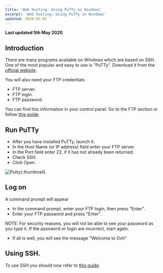 ```yaml
---
title: 'Web hosting: Using PuTTy on Windows'
excerpt: 'Web hosting: Using PuTTy on Windows'
updated: 2020-05-05
---
```


**Last updated 5th May 2020**


## Introduction
There are many programs available on Windows which are based on SSH. 
One of the most popular and easy to use is "PuTTy".
Download it from the [official website](http://www.putty.org/).

You will also need your FTP credentials

- FTP server.
- FTP login.
- FTP password.

You can find this information in your control panel. Go to the FTP section or follow
[this guide](/pages/web/hosting/ftp_connection).


## Run PuTTy

- After you have installed PuTTy, launch it.
- In the Host Name (or IP address) field enter your FTP server.
- In the Port field enter 22, if it has not already been returned. 
- Check SSH.
- Click Open.



![Putty](images/3094.png){.thumbnail}


## Log on
A command prompt will appear

- In the command prompt, enter your FTP login, then press "Enter". 
- Enter your FTP password and press "Enter". 

NOTE: For security reasons, you will not be able to see your password as you type it.
If the password or login are incorrect, start again. 

- If all is well, you will see the message "Welcome to Ovh"




## Using SSH.
To use SSH you should now refer to [this guide](https://www.ovh.co.uk/fr/g1962.mutualise_le_ssh_sur_les_hebergements_mutualises).

